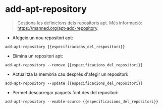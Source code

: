 # add-apt-repository

> Gestiona les definicions dels repositoris apt.
> Més informació: <https://manned.org/apt-add-repository>.

- Afegeix un nou repositori apt:

`add-apt-repository {{especificacions_del_respositori}}`

- Elimina un repositori apt:

`add-apt-repository --remove {{especificacions_del_repositori}}`

- Actualitza la memòria cau després d'afegir un repositori:

`add-apt-repository --update {{especificacions_del_repositori}}`

- Permet descarregar paquets font des del repositori:

`add-apt-repository --enable-source {{especificacions_del_repositori}}`
